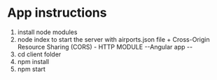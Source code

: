 # App instructions

1) install node modules
2) node index to start the server with airports.json file + Cross-Origin Resource Sharing (CORS) - HTTP  MODULE
--Angular app --
3) cd client folder
4) npm install
5) npm start

